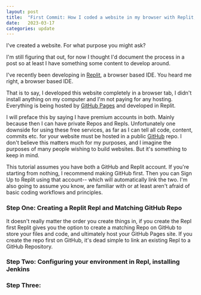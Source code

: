 ```yaml
---
layout: post
title:  "First Commit: How I coded a website in my browser with Replit, and hosted it on Github" 
date:   2023-03-17
categories: update
---
```


I've created a website. For what purpose you might ask? 

I'm still figuring that out, for now I thought I'd document the process in a post so at least I have something some content to develop around. 

I've recently been developing in [Replit](replit.com), a browser based IDE. You heard me right, a browser based IDE.

That is to say, I developed this website completely in a browser tab, I didn't install anything on my computer and I'm not paying for any hosting. Everything is being hosted by [GitHub Pages](https://pages.github.com) and developed in Replit. 

I will preface this by saying I have premium accounts in both. Mainly because then I can have private Repos and Repls. Unfortunately one downside for using these free services, as far as I can tell all code, content, commits etc. for your website must be hosted in a public [GitHub](https://github.com) repo. I don't believe this matters much for my purposes, and I imagine the purposes of many people wishing to build websites. But it's something to keep in mind. 

This tutorial assumes you have both a GitHub and Replit account. If you're starting from nothing, I recommend making GitHub first. Then you can Sign Up to Replit using that account-- which will automatically link the two. I'm also going to assume you know, are familiar with or at least aren't afraid of basic coding workflows and principles. 

### Step One: Creating a Replit Repl and Matching GitHub Repo

It doesn't really matter the order you create things in, if you create the Repl first Replit gives you the option to create a matching Repo on GitHub to store your files and code, and ultimately host your GitHub Pages site. If you create the repo first on GitHub, it's dead simple to link an existing Repl to a GitHub Repository. 



### Step Two: Configuring your environment in Repl, installing Jenkins



### Step Three: 


